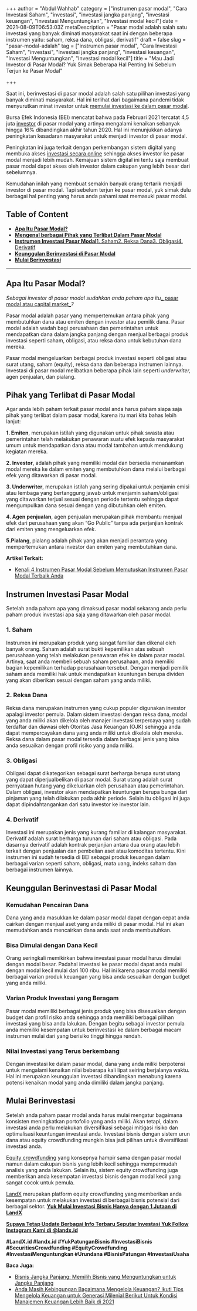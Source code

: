 +++
author = "Abdul Wahhab"
category = ["instrumen pasar modal", "Cara Investasi Saham", "investasi", "investasi jangka panjang", "investasi keuangan", "Investasi Menguntungkan", "Investasi modal kecil"]
date = 2021-08-09T06:53:03Z
metaDescription = "Pasar modal adalah salah satu investasi yang banyak diminati masyarakat saat ini dengan beberapa instrumen yaitu: saham, reksa dana, obligasi, derivatif"
draft = false
slug = "pasar-modal-adalah"
tag = ["instrumen pasar modal", "Cara Investasi Saham", "investasi", "investasi jangka panjang", "investasi keuangan", "Investasi Menguntungkan", "Investasi modal kecil"]
title = "Mau Jadi Investor di Pasar Modal? Yuk Simak Beberapa Hal Penting Ini Sebelum Terjun ke Pasar Modal"

+++


Saat ini, berinvestasi di pasar modal adalah salah satu pilihan investasi yang banyak diminati masyarakat. Hal ini terlihat dari bagaimana pandemi tidak menyurutkan minat investor untuk [memulai investasi ke dalam pasar modal](https://landx.id/).

Bursa Efek Indonesia (BEI) mencatat bahwa pada Februari 2021 tercatat 4,5 juta [investor](https://landx.id/) di pasar modal yang artinya mengalami kenaikan sebanyak hingga 16% dibandingkan akhir tahun 2020. Hal ini menunjukkan adanya peningkatan kesadaran masyarakat untuk menjadi investor di pasar modal.

Peningkatan ini juga terkait dengan perkembangan sistem digital yang membuka akses [investasi secara online](https://landx.id/) sehingga akses investor ke pasar modal menjadi lebih mudah. Kemajuan sistem digital ini tentu saja membuat pasar modal dapat akses oleh investor dalam cakupan yang lebih besar dari sebelumnya.

Kemudahan inilah yang membuat semakin banyak orang tertarik menjadi investor di pasar modal. Tapi sebelum terjun ke pasar modal, yuk simak dulu berbagai hal penting yang harus anda pahami saat memasuki pasar modal.

## **Table of Content**

* [**Apa Itu Pasar Modal?**](https://landx.id/blog/ingin-mulai-menjadi-investor-di-pasar-modal-yuk-pahami-beberapa-hal-ini-sebelum-mulai-investasi-pasar-modal/#apa-itu-pasar-modal)
* [**Mengenal berbagai Pihak yang Terlibat Dalam Pasar Modal**](https://landx.id/blog/ingin-mulai-menjadi-investor-di-pasar-modal-yuk-pahami-beberapa-hal-ini-sebelum-mulai-investasi-pasar-modal/#mengenal-berbagai-pihak-yang-terlibat-dalam-pasar-modal)
* [**Instrumen Investasi Pasar Modal**](https://landx.id/blog/ingin-mulai-menjadi-investor-di-pasar-modal-yuk-pahami-beberapa-hal-ini-sebelum-mulai-investasi-pasar-modal/#instrumen-investasi-pasar-modal)[1. Saham](#1-saham)[2. Reksa Dana](#2-reksa-dana)[3. Obligasi](#3-obligasi)[4. Derivatif](#4-derivatif)
* [**Keunggulan Berinvestasi di Pasar Modal**](https://landx.id/blog/ingin-mulai-menjadi-investor-di-pasar-modal-yuk-pahami-beberapa-hal-ini-sebelum-mulai-investasi-pasar-modal/#keunggulan-berinvestasi-di-pasar-modal)
* [**Mulai Berinvestasi**](https://landx.id/blog/ingin-mulai-menjadi-investor-di-pasar-modal-yuk-pahami-beberapa-hal-ini-sebelum-mulai-investasi-pasar-modal/#mulai-berinvestasi)

---

## Apa Itu Pasar Modal?

_Sebagai investor di pasar modal sudahkan anda paham apa itu_[_ pasar modal atau capital market_](https://landx.id/)_?_

Pasar modal adalah pasar yang mempertemukan antara pihak yang membutuhkan dana atau emiten dengan investor atau pemilik dana. Pasar modal adalah wadah bagi perusahaan dan pemerintahan untuk mendapatkan dana dalam jangka panjang dengan menjual berbagai produk investasi seperti saham, obligasi, atau reksa dana untuk kebutuhan dana mereka.

Pasar modal mengeluarkan berbagai produk investasi seperti obligasi atau surat utang, saham (equity), reksa dana dan beberapa instrumen lainnya. Investasi di pasar modal melibatkan beberapa pihak lain seperti _underwriter,_ agen penjualan, dan pialang.

## Pihak yang Terlibat di Pasar Modal

Agar anda lebih paham terkait pasar modal anda harus paham siapa saja pihak yang terlibat dalam pasar modal, karena itu mari kita bahas lebih lanjut:

**1. Emiten**, merupakan istilah yang digunakan untuk pihak swasta atau pemerintahan telah melakukan penawaran suatu efek kepada masyarakat umum untuk mendapatkan dana atau modal tambahan untuk mendukung kegiatan mereka.

**2. Investor**, adalah pihak yang memiliki modal dan bersedia menanamkan modal mereka ke dalam emiten yang membutuhkan dana melalui berbagai efek yang ditawarkan di pasar modal.

**3. Underwriter**, merupakan istilah yang sering dipakai untuk penjamin emisi atau lembaga yang bertanggung jawab untuk menjamin saham/obligasi yang ditawarkan terjual sesuai dengan periode tertentu sehingga dapat mengumpulkan dana sesuai dengan yang dibutuhkan oleh emiten.

**4. Agen penjualan**, agen penjualan merupakan pihak membantu menjual efek dari perusahaan yang akan “Go Public” tanpa ada perjanjian kontrak dari emiten yang mengeluarkan efek.

**5.Pialang**, pialang adalah pihak yang akan menjadi perantara yang mempertemukan antara investor dan emiten yang membutuhkan dana.

**Artikel Terkait:**

* [Kenali 4 Instrumen Pasar Modal Sebelum Memutuskan Instrumen Pasar Modal Terbaik Anda](https://landx.id/blog/kenali-4-instrumen-pasar-modal-sebelum-memutuskan-instrumen-pasar-modal-terbaik-anda/)

## **Instrumen Investasi Pasar Modal**

Setelah anda paham apa yang dimaksud pasar modal sekarang anda perlu paham produk investasi apa saja yang ditawarkan oleh pasar modal.

### 1. Saham

Instrumen ini merupakan produk yang sangat familiar dan dikenal oleh banyak orang. Saham adalah surat bukti kepemilikan atas sebuah perusahaan yang telah melakukan penawaran efek ke dalam pasar modal. Artinya, saat anda membeli sebuah saham perusahaan, anda memiliki bagian kepemilikan terhadap perusahaan tersebut. Dengan menjadi pemilik saham anda memiliki hak untuk mendapatkan keuntungan berupa dividen yang akan diberikan sesuai dengan saham yang anda miliki.

### 2. Reksa Dana

Reksa dana merupakan instrumen yang cukup populer digunakan investor apalagi investor pemula. Dalam sistem investasi dengan reksa dana, modal yang anda miliki akan dikelola oleh manajer investasi terpercaya yang sudah terdaftar dan diawasi oleh Otoritas Jasa Keuangan (OJK) sehingga anda dapat mempercayakan dana yang anda miliki untuk dikelola oleh mereka. Reksa dana dalam pasar modal tersedia dalam berbagai jenis yang bisa anda sesuaikan dengan profil risiko yang anda miliki.

### 3. Obligasi

Obligasi dapat dikategorikan sebagai surat berharga berupa surat utang yang dapat diperjualbelikan di pasar modal. Surat utang adalah surat pernyataan hutang yang dikeluarkan oleh perusahaan atau pemerintahan. Dalam obligasi, investor akan mendapatkan keuntungan berupa bunga dari pinjaman yang telah dilakukan pada akhir periode. Selain itu obligasi ini juga dapat dipindahtangankan dari satu investor ke investor lain.

### 4. Derivatif

Investasi ini merupakan jenis yang kurang familiar di kalangan masyarakat. Derivatif adalah surat berharga turunan dari saham atau obligasi. Pada dasarnya derivatif adalah kontrak perjanjian antara dua orang atau lebih terkait dengan penjualan dan pembelian aset atau komoditas tertentu. Kini instrumen ini sudah tersedia di BEI sebagai produk keuangan dalam berbagai varian seperti saham, obligasi, mata uang, indeks saham dan berbagai instrumen lainnya.

## Keunggulan Berinvestasi di Pasar Modal

### Kemudahan Pencairan Dana

Dana yang anda masukkan ke dalam pasar modal dapat dengan cepat anda cairkan dengan menjual aset yang anda miliki di pasar modal. Hal ini akan memudahkan anda mencairkan dana anda saat anda membutuhkan.

### Bisa Dimulai dengan Dana Kecil

Orang seringkali memikirkan bahwa investasi pasar modal harus dimulai dengan modal besar. Padahal investasi ke pasar modal dapat anda mulai dengan modal kecil mulai dari 100 ribu. Hal ini karena pasar modal memiliki berbagai varian produk keuangan yang bisa anda sesuaikan dengan budget yang anda miliki.

### Varian Produk Investasi yang Beragam

Pasar modal memiliki berbagai jenis produk yang bisa disesuaikan dengan budget dan profil risiko anda sehingga anda memiliki berbagai pilihan investasi yang bisa anda lakukan. Dengan begitu sebagai investor pemula anda memiliki kesempatan untuk berinvestasi ke dalam berbagai macam instrumen mulai dari yang berisiko tinggi hingga rendah.

### Nilai Investasi yang Terus berkembang

Dengan investasi ke dalam pasar modal, dana yang anda miliki berpotensi untuk mengalami kenaikan nilai beberapa kali lipat seiring berjalanya waktu. Hal ini merupakan keunggulan investasi dibandingkan menabung karena potensi kenaikan modal yang anda dimiliki dalam jangka panjang.

## Mulai Berinvestasi

Setelah anda paham pasar modal anda harus mulai mengatur bagaimana konsisten meningkatkan portofolio yang anda miliki. Akan tetapi, dalam investasi anda perlu melakukan diversifikasi sebagai mitigasi risiko dan optimalisasi keuntungan investasi anda. Investasi bisnis dengan sistem urun dana atau equity crowdfunding mungkin bisa jadi pilihan untuk diversifikasi investasi anda.

E[quity crowdfunding](https://landx.id/) yang konsepnya hampir sama dengan pasar modal namun dalam cakupan bisnis yang lebih kecil sehingga mempermudah analisis yang anda lakukan. Selain itu, sistem equity crowdfunding juga memberikan anda kesempatan investasi bisnis dengan modal kecil yang sangat cocok untuk pemula.

[LandX](https://landx.id/) merupakan platform equity crowdfunding yang memberikan anda kesempatan untuk melakukan investasi di berbagai bisnis potensial dari berbagai sektor. [**Yuk Mulai Investasi Bisnis Hanya dengan 1 Jutaan di LandX**](https://landx.id/project/index.html)

[**Supaya Tetap Update Berbagai Info Terbaru Seputar Investasi Yuk Follow Instagram Kami di @landx.id**](https://www.instagram.com/landx.id/?utm_medium=copy_link)

**#LandX.id  #landx.id  #YukPatunganBisnis  #InvestasiBisnis  #SecuritiesCrowdfunding  #EquityCrowdfunding  #InvestasiMenguntungkan  #Urundana  #BisnisPatungan  #InvestasiUsaha**

**Baca Juga:**

* [Bisnis Jangka Panjang: Memilih Bisnis yang Menguntungkan untuk Jangka Panjang](https://landx.id/blog/bisnis-menguntungkan-jangka-panjang/)
* [Anda Masih Kebingungan Bagaimana Mengelola  Keuangan? Ikuti Tips  Mengelola Keuangan untuk Generasi Milenial Berikut  Untuk Kondisi Manajemen Keuangan Lebih Baik di 2021](https://landx.id/blog/anda-masih-kebingungan-bagaimana-mengelola-keuangan-ikuti-tips-mengelola-keuangan-untuk-generasi-milenial-berikut-untuk-kondisi-manajemen-keuangan-lebih-baik-di-2021/)

